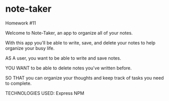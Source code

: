 # note-taker
Homework #11

Welcome to Note-Taker, an app to organize all of your notes.

With this app you'll be able to write, save, and delete your notes to help organize your busy life.

AS A user, you want to be able to write and save notes.

YOU WANT to be able to delete notes you've written before.

SO THAT you can organize your thoughts and keep track of tasks you need to complete.

TECHNOLOGIES USED:
Express NPM